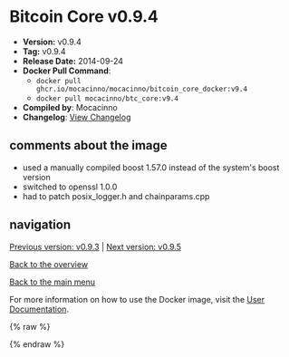 # Bitcoin Core v0.9.4

- **Version:** v0.9.4
- **Tag:** v0.9.4
- **Release Date:** 2014-09-24
- **Docker Pull Command**:
  - `docker pull ghcr.io/mocacinno/mocacinno/bitcoin_core_docker:v9.4`
  - `docker pull mocacinno/btc_core:v9.4`
- **Compiled by**: Mocacinno
- **Changelog**: [View Changelog](https://github.com/bitcoin/bitcoin/blob/v0.9.4/doc/release-notes.md)

## comments about the image

- used a manually compiled boost 1.57.0 instead of the system's boost version
- switched to openssl 1.0.0
- had to patch posix_logger.h and chainparams.cpp

## navigation

[Previous version: v0.9.3](./v9.3.md) | [Next version: v0.9.5](./v9.5.md)

[Back to the overview](./Readme.md)

[Back to the main menu](../Readme.md)

For more information on how to use the Docker image, visit the [User Documentation](../userdocs/Readme.md).

<!-- Google tag (gtag.js) -->
{% raw %}
<script async src="https://www.googletagmanager.com/gtag/js?id=G-BPC6NC6FF9"></script>
<script>
  window.dataLayer = window.dataLayer || [];
  function gtag(){dataLayer.push(arguments);}
  gtag('js', new Date());
  gtag('config', 'G-BPC6NC6FF9');
</script>
{% endraw %}

